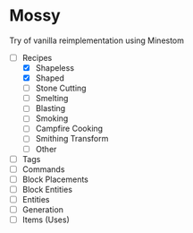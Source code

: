 # Mossy
Try of vanilla reimplementation using Minestom

- [ ] Recipes
    - [x] Shapeless
    - [x] Shaped
    - [ ] Stone Cutting
    - [ ] Smelting
    - [ ] Blasting
    - [ ] Smoking
    - [ ] Campfire Cooking
    - [ ] Smithing Transform
    - [ ] Other
- [ ] Tags
- [ ] Commands
- [ ] Block Placements
- [ ] Block Entities
- [ ] Entities
- [ ] Generation
- [ ] Items (Uses)